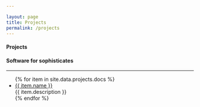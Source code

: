```yaml
---

layout: page
title: Projects
permalink: /projects
---
```


<h4 class="uk-text-large uk-text-light uk-margin-remove-bottom">
Projects
</h4>
<h4 class="uk-text-lighter uk-margin-remove-top">
Software for sophisticates
</h4>
<hr class="uk-divider-small">
<ul class="uk-list uk-list-large uk-margin-medium-top">
{% for item in site.data.projects.docs %}
<li>
<div class="uk-flex uk-flex-middle">
<span data-uk-icon="icon: {{- item.icon -}}; ratio: 0.9"></span>
<a class="uk-link uk-margin-small-left" href="{{- item.url -}}">{{ item.name }}</a>
</div>
<span class="uk-display-block uk-text-light">{{ item.description }}</span>
</li>
{% endfor %}
</ul>